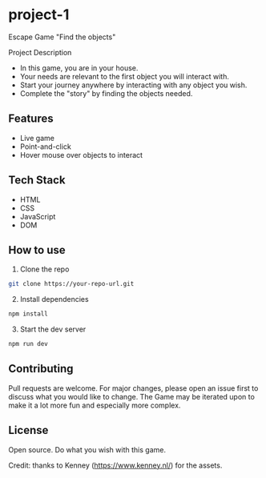 # project-1

Escape Game "Find the objects"

Project Description
- In this game, you are in your house.
- Your needs are relevant to the first object you will interact with.
- Start your journey anywhere by interacting with any object you wish.
- Complete the "story" by finding the objects needed.



## Features
- Live game
- Point-and-click
- Hover mouse over objects to interact

## Tech Stack
- HTML
- CSS
- JavaScript
- DOM

## How to use
1. Clone the repo
``` bash
git clone https://your-repo-url.git
```

2. Install dependencies
``` bash
npm install
```

3. Start the dev server
``` bash
npm run dev
```

## Contributing
Pull requests are welcome. For major changes, please open an issue first to discuss what you would like to change.
The Game may be iterated upon to make it a lot more fun and especially more complex. 

## License
Open source.
Do what you wish with this game. 

Credit: thanks to Kenney  (https://www.kenney.nl/) for the assets.
  
